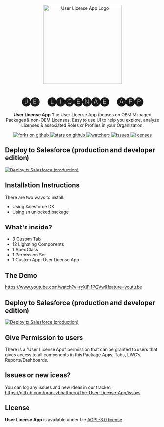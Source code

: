 <div align="center">
  <img src="[https://appexchange.salesforce.com/image_host/e0ebcae5-543d-4614-806c-23bcc9b71214.png]" width="256" alt="User License App Logo" />
  <h1>
    🅤🅔 &nbsp;&nbsp; 🅛🅘🅒🅔🅝🅐🅔 &nbsp;&nbsp;  🅐🅟🅟
  </h1>
  <p>
    <b>User License App</b> The User License App focuses on OEM Managed Packages & non-OEM Licenses. Easy to use UI to help you explore, analyze Licenses & associated Roles or Profiles in your Organization.
  </p>
  <a href="https://github.com/pranavbhatthero/The-User-License-App/network/members">
    <img alt="forks on github" src="https://img.shields.io/github/forks/VinceFINET/MyDevHubApplication?style=flat-square&logoColor=blue">
  </a>
  <a href="https://github.com/pranavbhatthero/The-User-License-App/stargazers">
    <img alt="stars on github" src="https://img.shields.io/github/stars/VinceFINET/MyDevHubApplication?style=flat-square">
  </a>
  <a href="https://github.com/pranavbhatthero/The-User-License-App/watchers">
    <img alt="watchers" src="https://img.shields.io/github/watchers/VinceFINET/MyDevHubApplication?style=flat-square">
  </a>
  <a href="https://github.com/pranavbhatthero/The-User-License-App/issues">
    <img alt="issues" src="https://img.shields.io/github/issues-raw/VinceFINET/MyDevHubApplication?style=flat-square">
  </a>
  <a href="https://opensource.org/licenses/MIT">
    <img alt="licenses" src="https://img.shields.io/badge/License-MIT-yellow.svg">
  </a>
</div>

## Deploy to Salesforce (production and developer edition)

<a href="https://githubsfdeploy.herokuapp.com/app/githubdeploy/VinceFINET/MyDevHubApplication?ref=master">
  <img alt="Deploy to Salesforce (production)" src="https://raw.githubusercontent.com/afawcett/githubsfdeploy/master/deploy.png">
</a>

## Installation Instructions

There are two ways to install:

-   Using Salesforce DX
-   Using an unlocked package


## What's inside?

- 3 Custom Tab
- 12 Lightning Components
- 1 Apex Class
- 1 Permission Set
- 1 Custom App: User License App

## The Demo

https://www.youtube.com/watch?v=ryXjFI1PQVw&feature=youtu.be

## Deploy to Salesforce (production and developer edition)

<a href="https://githubsfdeploy.herokuapp.com/app/githubdeploy/VinceFINET/MyDevHubApplication?ref=master">
  <img alt="Deploy to Salesforce (production)" src="https://raw.githubusercontent.com/afawcett/githubsfdeploy/master/deploy.png">
</a>

## Give Permission to users 

There is a "User License App" permission that can be granted to users that gives access to all components in this Package Apps, Tabs, LWC's, Reports/Dashboards. 

## Issues or new ideas?

You can log any issues and new ideas in our tracker: https://github.com/pranavbhatthero/The-User-License-App/issues

## License

<b>User License App</b> is available under the [AGPL-3.0 license](LICENSE.md)

